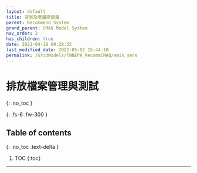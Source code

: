```yaml
---
layout: default
title: 背景及增量排放量
parent: Recommend System
grand_parent: CMAQ Model System
nav_order: 2
has_children: true
date: 2022-04-18 09:28:55
last_modified_date: 2022-05-02 15:44:10
permalink: /GridModels/TWNEPA_RecommCMAQ/emis_sens
---
```


# 排放檔案管理與測試
{: .no_toc }


{: .fs-6 .fw-300 }

## Table of contents
{: .no_toc .text-delta }

1. TOC
{:toc}

---
